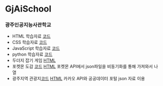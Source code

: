 # GjAiSchool
### 광주인공지능사관학교
* HTML 학습자료 [코드](https://github.com/likemilktea/GjAiSchool/tree/main/01.HTML)
* CSS 학습자료 [코드](https://github.com/likemilktea/GjAiSchool/tree/main/02.CSS)
* JavaScript 학습자료 [코드](https://github.com/likemilktea/GjAiSchool/tree/main/03.JavaScript)
* python 학습자료 [코드](https://github.com/likemilktea/GjAiSchool/tree/main/04.Python)
* 두더지 잡기 게임 [HTML](https://likemilktea.github.io/GjAiSchool/02.CSS/ex99자습.html)
* 포켓몬 도감 [코드](https://github.com/likemilktea/GjAiSchool/blob/main/05.JavaScript_%EB%B9%84%EB%8F%99%EA%B8%B0%ED%86%B5%EC%8B%A0/ex02%ED%8F%AC%EC%BC%93%EB%AA%AC%EB%8F%84%EA%B0%90.html) [HTML](https://likemilktea.github.io/GjAiSchool/05.JavaScript_%EB%B9%84%EB%8F%99%EA%B8%B0%ED%86%B5%EC%8B%A0/ex02%ED%8F%AC%EC%BC%93%EB%AA%AC%EB%8F%84%EA%B0%90(%EC%99%84).html) 포켓몬 API에서 json파일을 비동기화를 통해 가져와서 나열
* 광주지역 관광지[코드](https://github.com/likemilktea/GjAiSchool/blob/main/05.JavaScript_%EB%B9%84%EB%8F%99%EA%B8%B0%ED%86%B5%EC%8B%A0/ex03%EC%B9%B4%EC%B9%B4%EC%98%A4%EC%A7%80%EB%8F%84_%EA%B3%B5%EA%B3%B5%EB%8D%B0%EC%9D%B4%ED%84%B0%EC%97%B0%EB%8F%99.html) [HTML](https://likemilktea.github.io/GjAiSchool/05.JavaScript_%EB%B9%84%EB%8F%99%EA%B8%B0%ED%86%B5%EC%8B%A0/ex03%EC%B9%B4%EC%B9%B4%EC%98%A4%EC%A7%80%EB%8F%84_%EA%B3%B5%EA%B3%B5%EB%8D%B0%EC%9D%B4%ED%84%B0%EC%97%B0%EB%8F%99.html) 카카오 API와 공공데이터 포털 json 자료 이용
